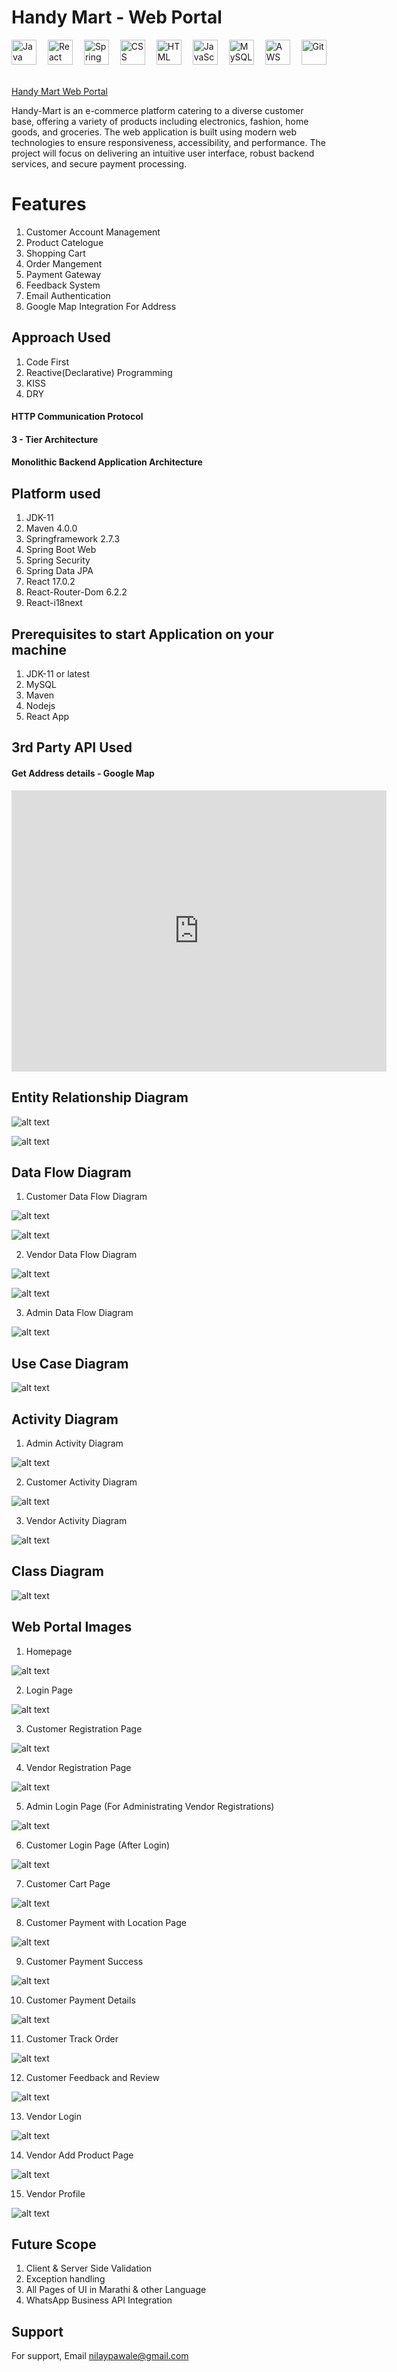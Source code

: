 # Handy Mart - Web Portal

<div>
  <img src="https://github.com/devicons/devicon/blob/master/icons/java/java-original-wordmark.svg" title="Java" alt="Java" width="40" height="40"/>&emsp;
  <img src="https://github.com/devicons/devicon/blob/master/icons/react/react-original-wordmark.svg" title="React" alt="React" width="40" height="40"/>&emsp;
  <img src="https://github.com/devicons/devicon/blob/master/icons/spring/spring-original-wordmark.svg" title="Spring" alt="Spring" width="40" height="40"/>&emsp;
  <img src="https://github.com/devicons/devicon/blob/master/icons/css3/css3-plain-wordmark.svg"  title="CSS3" alt="CSS" width="40" height="40"/>&emsp;
  <img src="https://github.com/devicons/devicon/blob/master/icons/html5/html5-original.svg" title="HTML5" alt="HTML" width="40" height="40"/>&emsp;
  <img src="https://github.com/devicons/devicon/blob/master/icons/javascript/javascript-original.svg" title="JavaScript" alt="JavaScript" width="40" height="40"/>&emsp;
  <img src="https://github.com/devicons/devicon/blob/master/icons/mysql/mysql-original-wordmark.svg" title="MySQL"  alt="MySQL" width="40" height="40"/>&emsp;
  <img src="https://github.com/devicons/devicon/blob/master/icons/amazonwebservices/amazonwebservices-plain-wordmark.svg" title="AWS" alt="AWS" width="40" height="40"/>&emsp;
  <img src="https://github.com/devicons/devicon/blob/master/icons/git/git-original-wordmark.svg" title="Git" **alt="Git" width="40" height="40"/>
</div><br>

<a href="https://github.com/NilayPawale/HandyMart/tree/main/Web%20Portal">Handy Mart Web Portal</a>

Handy-Mart is an e-commerce platform catering to a diverse customer base, offering a variety of products including electronics, fashion, home goods, and groceries. The web application is built using modern web technologies to ensure responsiveness, accessibility, and performance. The project will focus on delivering an intuitive user interface, robust backend services, and secure payment processing.

# Features

1. Customer Account Management
2. Product Catelogue
3. Shopping Cart
4. Order Mangement
5. Payment Gateway
6. Feedback System
7. Email Authentication
8. Google Map Integration For Address

## Approach Used

1. Code First
2. Reactive(Declarative) Programming
3. KISS
4. DRY

#### HTTP Communication Protocol

#### 3 - Tier Architecture

#### Monolithic Backend Application Architecture

## Platform used

1. JDK-11
2. Maven 4.0.0
3. Springframework 2.7.3
4. Spring Boot Web
5. Spring Security 
6. Spring Data JPA
7. React 17.0.2
8. React-Router-Dom 6.2.2
9. React-i18next

## Prerequisites to start Application on your machine

1. JDK-11 or latest
2. MySQL
3. Maven
4. Nodejs
5. React App

## 3rd Party API Used

#### Get Address details - Google Map

<iframe
  width="600"
  height="450"
  style="border:0"
  loading="lazy"
  allowfullscreen
  referrerpolicy="no-referrer-when-downgrade"
  src="https://www.google.com/maps/embed/v1/place?key=API_KEY
    &q=Space+Needle,Seattle+WA">
</iframe>


## Entity Relationship Diagram

![alt text](image.png)

![alt text](image-1.png)

## Data Flow Diagram

1. Customer Data Flow Diagram

![alt text](image-2.png)

![alt text](image-3.png)

2. Vendor Data Flow Diagram

![alt text](image-4.png)

![alt text](image-5.png)

3. Admin Data Flow Diagram

![alt text](image-6.png)

## Use Case Diagram

![alt text](image-7.png)

## Activity Diagram

1. Admin Activity Diagram

![alt text](image-8.png)

2. Customer Activity Diagram

![alt text](image-9.png)

3. Vendor Activity Diagram

![alt text](image-10.png)

## Class Diagram

![alt text](image-11.png)


## Web Portal Images

1. Homepage

![alt text](image-12.png)

2. Login Page

![alt text](image-13.png)

3. Customer Registration Page

![alt text](image-14.png)

4. Vendor Registration Page

![alt text](image-15.png)

5. Admin Login Page (For Administrating Vendor Registrations)

![alt text](image-16.png)

6. Customer Login Page (After Login)

![alt text](image-17.png)

7. Customer Cart Page

![alt text](image-18.png)

8. Customer Payment with Location Page

![alt text](image-19.png)

9. Customer Payment Success

![alt text](image-20.png)

10. Customer Payment Details

![alt text](image-21.png)

11. Customer Track Order

![alt text](image-22.png)

12. Customer Feedback and Review

![alt text](image-23.png)

13. Vendor Login

![alt text](image-24.png)

14. Vendor Add Product Page

![alt text](image-25.png)

15. Vendor Profile

![alt text](image-26.png)



## Future Scope

1. Client & Server Side Validation
2. Exception handling
3. All Pages of UI in Marathi & other Language
4. WhatsApp Business API Integration

## Support

For support, Email nilaypawale@gmail.com
